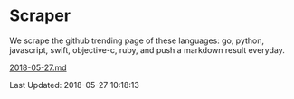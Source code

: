 # Scraper

We scrape the github trending page of these languages: go, python, javascript, swift, objective-c, ruby, and push a markdown result everyday.

[2018-05-27.md](https://github.com/henson/Scraper/blob/master/2018-05-27.md)

Last Updated: 2018-05-27 10:18:13